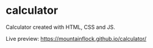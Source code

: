 # calculator
Calculator created with HTML, CSS and JS.

Live preview: https://mountainflock.github.io/calculator/
